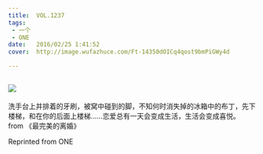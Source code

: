```yaml
---
title:	VOL.1237
tags:
 - 一个
 - ONE
date:	2016/02/25 1:41:52
cover:	http://image.wufazhuce.com/Ft-14350dOICq4qost9bmPiGWy4d

---
```

![](http://image.wufazhuce.com/Ft-14350dOICq4qost9bmPiGWy4d)
---

洗手台上并排着的牙刷，被窝中碰到的脚，不知何时消失掉的冰箱中的布丁，先下楼梯，和在你的后面上楼梯……恋爱总有一天会变成生活，生活会变成喜悦。 from 《最完美的离婚》
 
Reprinted from ONE
